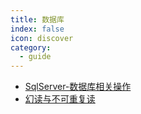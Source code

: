 ```yaml
---
title: 数据库 
index: false
icon: discover
category:
  - guide
---
```



- [SqlServer-数据库相关操作](SqlServer-数据库相关操作.md)
- [幻读与不可重复读](幻读与不可重复读.md)
